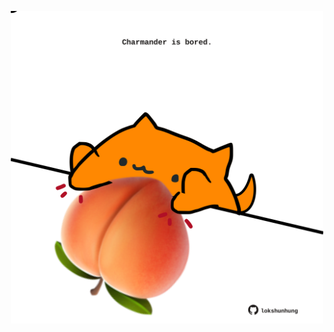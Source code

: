 <!-- built at 25/08/2022, 21:00:48 UTC -->
<p align="center">
  <img width="500" height="500" src="./ReadmeImage.svg">
</p>

